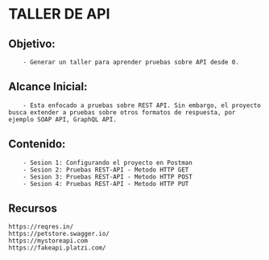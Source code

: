 # TALLER DE API 

## Objetivo: 

        - Generar un taller para aprender pruebas sobre API desde 0. 

## Alcance Inicial: 

        - Esta enfocado a pruebas sobre REST API. Sin embargo, el proyecto busca extender a pruebas sobre otros formatos de respuesta, por ejemplo SOAP API, GraphQL API. 

## Contenido: 

        - Sesion 1: Configurando el proyecto en Postman
        - Sesion 2: Pruebas REST-API - Metodo HTTP GET 
        - Sesion 3: Pruebas REST-API - Metodo HTTP POST
        - Sesion 4: Pruebas REST-API - Metodo HTTP PUT

## Recursos

    https://reqres.in/ 
    https://petstore.swagger.io/
    https://mystoreapi.com
    https://fakeapi.platzi.com/ 
    

